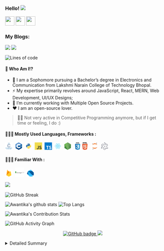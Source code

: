 ### Hello!  <img src="https://github.com/TheDudeThatCode/TheDudeThatCode/blob/master/Assets/Hi.gif" width="29px">


<a href="https://twitter.com/intent/follow?screen_name=awantika10"><img src="https://www.flaticon.com/svg/static/icons/svg/174/174876.svg" width="30" height="30"></a>
<a href="https://www.linkedin.com/in/awantika-nigam-2181861a8/"><img src="https://www.flaticon.com/svg/static/icons/svg/174/174857.svg" width="30" height="30"></a>
<a href="mailto:awantikanigam101220@gmail.com"><img src="https://www.flaticon.com/svg/static/icons/svg/646/646187.svg" width="30" height="30"></a>
<br>

### My Blogs: 

<a href="https://medium.com/@awantikanigam101220"><img src="https://img.shields.io/badge/Medium-12100E?style=for-the-badge&logo=medium&logoColor=white" /></a>
<a href="https://dev.to/awantika10"><img src="https://img.shields.io/badge/dev.to-0A0A0A?style=for-the-badge&logo=dev.to&logoColor=white"  /></a>


![Lines of code](https://img.shields.io/badge/From%20Hello%20World%20I've%20written-4124786%20Lines%20of%20code-blue)

#### 🤔 Who Am I!?

- 🏫 I am a Sophomore pursuing a Bachelor’s degree in Electronics and Communication from Lakshmi Narain College of Technology Bhopal.
- ⚡️ My expertise primarily revolves around JavaScript, React, MERN, Web Development, UI/UX Designs;
- 🔭 I’m currently working with Multiple Open Source Projects.
- ♥️ I am an open-source lover.
> 🐱‍💻 Not very active in Competitive Programming anymore, but if I get time or feeling, I do :)

#### 👨🏻‍💻 Mostly Used Languages, Frameworks :

<img height="24" src="https://raw.githubusercontent.com/github/explore/80688e429a7d4ef2fca1e82350fe8e3517d3494d/topics/c/c.png">&nbsp;&nbsp;<img height="24" src="https://raw.githubusercontent.com/github/explore/80688e429a7d4ef2fca1e82350fe8e3517d3494d/topics/cpp/cpp.png">&nbsp;&nbsp;<img height="24" src="https://raw.githubusercontent.com/github/explore/80688e429a7d4ef2fca1e82350fe8e3517d3494d/topics/python/python.png">&nbsp;&nbsp;<img height="24" src="https://raw.githubusercontent.com/github/explore/80688e429a7d4ef2fca1e82350fe8e3517d3494d/topics/javascript/javascript.png">&nbsp;&nbsp;<img height="24" src="https://raw.githubusercontent.com/github/explore/80688e429a7d4ef2fca1e82350fe8e3517d3494d/topics/typescript/typescript.png">&nbsp;&nbsp;<img height="24" src="https://raw.githubusercontent.com/github/explore/80688e429a7d4ef2fca1e82350fe8e3517d3494d/topics/react/react.png">&nbsp;&nbsp;<img height="24" src="https://raw.githubusercontent.com/github/explore/80688e429a7d4ef2fca1e82350fe8e3517d3494d/topics/nodejs/nodejs.png">&nbsp;&nbsp;<img height="24" src="https://raw.githubusercontent.com/github/explore/80688e429a7d4ef2fca1e82350fe8e3517d3494d/topics/css/css.png"><img height="24" src="https://raw.githubusercontent.com/github/explore/80688e429a7d4ef2fca1e82350fe8e3517d3494d/topics/html/html.png">&nbsp;&nbsp;<img height="24" src="https://raw.githubusercontent.com/github/explore/80688e429a7d4ef2fca1e82350fe8e3517d3494d/topics/jupyter-notebook/jupyter-notebook.png">&nbsp;&nbsp;<img height="24" src="https://raw.githubusercontent.com/github/explore/80688e429a7d4ef2fca1e82350fe8e3517d3494d/topics/electron/electron.png">


#### 👨🏻‍💻 Familiar With :


<img height="24" src="https://raw.githubusercontent.com/github/explore/80688e429a7d4ef2fca1e82350fe8e3517d3494d/topics/firebase/firebase.png">&nbsp;&nbsp;<img height="30" src="https://raw.githubusercontent.com/github/explore/80688e429a7d4ef2fca1e82350fe8e3517d3494d/topics/mongodb/mongodb.png">&nbsp;&nbsp;<img height="24" src="https://raw.githubusercontent.com/github/explore/80688e429a7d4ef2fca1e82350fe8e3517d3494d/topics/dart/dart.png"></code>

<img src="https://github-profile-trophy.vercel.app/?username=awantika10&theme=onedark&column=3&margin-w=15&margin-h=15">


![GitHub Streak](https://github-readme-streak-stats.herokuapp.com/?user=awantika10&theme=tokyonight&count_private=true)

![Awantika's github stats](https://github-readme-stats.vercel.app/api?username=awantika10&show_icons=true&hide_border=true&theme=tokyonight&count_private=true) 
![Top Langs](https://github-readme-stats.vercel.app/api/top-langs/?username=awantika10&layout=compact&theme=tokyonight)

![Awantika's Contribution Stats](https://github-contribution-stats.vercel.app/api/?username=awantika10)

![GitHub Activity Graph](https://activity-graph.herokuapp.com/graph?username=awantika10&theme=github&count_private=true)  


<p align="center">
<a href="https://github.com/awantika10?tab=followers">
    <img src="https://img.shields.io/github/followers/awantika10?label=Followers&logo=GitHub&style=for-the-badge" alt="GitHub badge" />
  </a>
  <a href="https://twitter.com/intent/follow?screen_name=NigamAwantika">
    <img src="https://img.shields.io/twitter/follow/NigamAwantika?label=Twitter&logo=twitter&style=for-the-badge" />
  </a>
    
 </p>
 


<details>
<summary>Detailed Summary</summary>
<br>
    
![Metrics](https://metrics.lecoq.io/awantika10?template=classic&activity=1&followup=1&languages=1&lines=1&people=1&activity.limit=5&activity.days=14&activity.filter=all&activity.visibility=all&activity.timestamps=false&languages.colors=github&languages.threshold=0%25&people.limit=28&people.size=28&people.types=followers%2C%20following&people.identicons=false&people.shuffle=false&config.timezone=Asia%2FCalcutta&config.twemoji=true)
    
</details>
